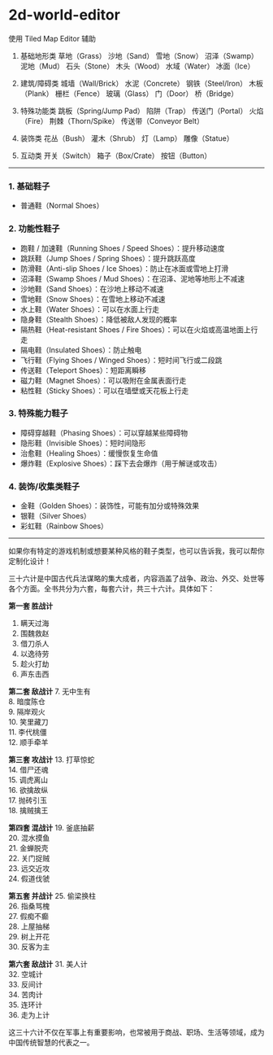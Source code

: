 # 2d-world-editor

使用 Tiled Map Editor 辅助

1. 基础地形类
草地（Grass）
沙地（Sand）
雪地（Snow）
沼泽（Swamp）
泥地（Mud）
石头（Stone）
木头（Wood）
水域（Water）
冰面（Ice）

2. 建筑/障碍类
城墙（Wall/Brick）
水泥（Concrete）
钢铁（Steel/Iron）
木板（Plank）
栅栏（Fence）
玻璃（Glass）
门（Door）
桥（Bridge）

3. 特殊功能类
跳板（Spring/Jump Pad）
陷阱（Trap）
传送门（Portal）
火焰（Fire）
荆棘（Thorn/Spike）
传送带（Conveyor Belt）

4. 装饰类
花丛（Bush）
灌木（Shrub）
灯（Lamp）
雕像（Statue）

5. 互动类
开关（Switch）
箱子（Box/Crate）
按钮（Button）



---

### 1. 基础鞋子
- 普通鞋（Normal Shoes）

### 2. 功能性鞋子
- 跑鞋 / 加速鞋（Running Shoes / Speed Shoes）：提升移动速度
- 跳跃鞋（Jump Shoes / Spring Shoes）：提升跳跃高度
- 防滑鞋（Anti-slip Shoes / Ice Shoes）：防止在冰面或雪地上打滑
- 沼泽鞋（Swamp Shoes / Mud Shoes）：在沼泽、泥地等地形上不减速
- 沙地鞋（Sand Shoes）：在沙地上移动不减速
- 雪地鞋（Snow Shoes）：在雪地上移动不减速
- 水上鞋（Water Shoes）：可以在水面上行走
- 隐身鞋（Stealth Shoes）：降低被敌人发现的概率
- 隔热鞋（Heat-resistant Shoes / Fire Shoes）：可以在火焰或高温地面上行走
- 隔电鞋（Insulated Shoes）：防止触电
- 飞行鞋（Flying Shoes / Winged Shoes）：短时间飞行或二段跳
- 传送鞋（Teleport Shoes）：短距离瞬移
- 磁力鞋（Magnet Shoes）：可以吸附在金属表面行走
- 粘性鞋（Sticky Shoes）：可以在墙壁或天花板上行走

### 3. 特殊能力鞋子
- 障碍穿越鞋（Phasing Shoes）：可以穿越某些障碍物
- 隐形鞋（Invisible Shoes）：短时间隐形
- 治愈鞋（Healing Shoes）：缓慢恢复生命值
- 爆炸鞋（Explosive Shoes）：踩下去会爆炸（用于解谜或攻击）

### 4. 装饰/收集类鞋子
- 金鞋（Golden Shoes）：装饰性，可能有加分或特殊效果
- 银鞋（Silver Shoes）
- 彩虹鞋（Rainbow Shoes）

---

如果你有特定的游戏机制或想要某种风格的鞋子类型，也可以告诉我，我可以帮你定制化设计！


三十六计是中国古代兵法谋略的集大成者，内容涵盖了战争、政治、外交、处世等各个方面。全书共分为六套，每套六计，共三十六计。具体如下：

**第一套 胜战计**
1. 瞒天过海  
2. 围魏救赵  
3. 借刀杀人  
4. 以逸待劳  
5. 趁火打劫  
6. 声东击西  

**第二套 敌战计**
7. 无中生有  
8. 暗度陈仓  
9. 隔岸观火  
10. 笑里藏刀  
11. 李代桃僵  
12. 顺手牵羊  

**第三套 攻战计**
13. 打草惊蛇  
14. 借尸还魂  
15. 调虎离山  
16. 欲擒故纵  
17. 抛砖引玉  
18. 擒贼擒王  

**第四套 混战计**
19. 釜底抽薪  
20. 混水摸鱼  
21. 金蝉脱壳  
22. 关门捉贼  
23. 远交近攻  
24. 假道伐虢  

**第五套 并战计**
25. 偷梁换柱  
26. 指桑骂槐  
27. 假痴不癫  
28. 上屋抽梯  
29. 树上开花  
30. 反客为主  

**第六套 敌战计**
31. 美人计  
32. 空城计  
33. 反间计  
34. 苦肉计  
35. 连环计  
36. 走为上计  

这三十六计不仅在军事上有重要影响，也常被用于商战、职场、生活等领域，成为中国传统智慧的代表之一。
